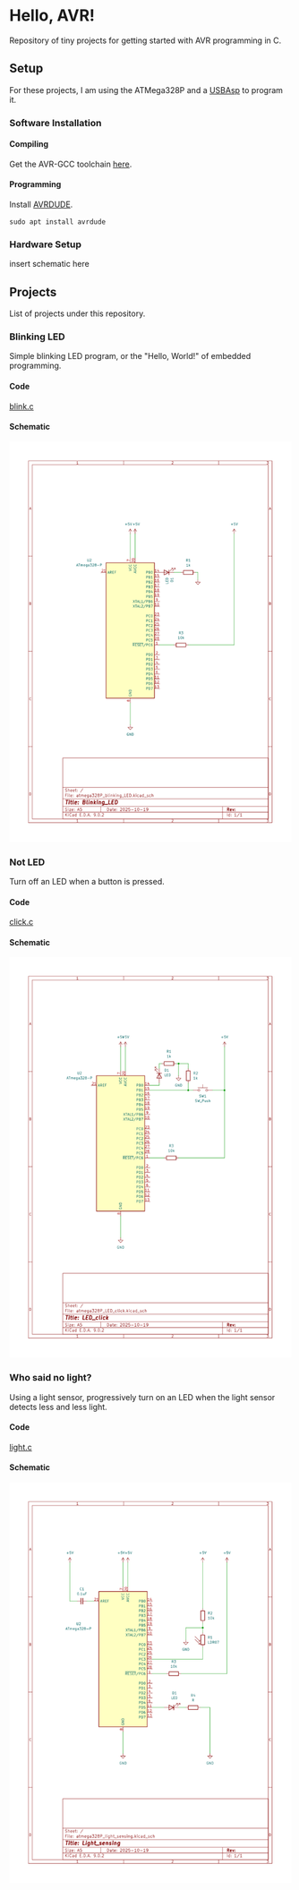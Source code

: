 # Hello, AVR!
Repository of tiny projects for getting started with AVR programming in C.

## Setup
For these projects, I am using the ATMega328P and a [USBAsp](https://www.fischl.de/usbasp/) to program it.
### Software Installation
#### Compiling
Get the AVR-GCC toolchain [here](https://www.microchip.com/en-us/tools-resources/develop/microchip-studio/gcc-compilers).


#### Programming
Install [AVRDUDE](https://github.com/avrdudes/avrdude).
```
sudo apt install avrdude
```

### Hardware Setup
insert schematic here

## Projects
List of projects under this repository.
### Blinking LED
Simple blinking LED program, or the "Hello, World!" of embedded programming.
#### Code
[blink.c](./src/blink.c)
#### Schematic
![blink_schematic](./schematics/blinking_LED.svg)

### Not LED
Turn off an LED when a button is pressed.
#### Code
[click.c](./src/click.c)
#### Schematic
![LED_click_schematic](./schematics/LED_click.svg)

### Who said no light?
Using a light sensor, progressively turn on an LED when the light sensor detects less and less light.
#### Code
[light.c](./src/light.c)
#### Schematic
![light_sensing_schematic](./schematics/light_sensing.svg)
